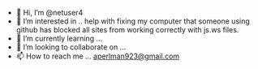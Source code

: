 - 👋 Hi, I’m @netuser4 
- 👀 I’m interested in .. help with fixing my computer that someone using github has blocked all sites from working correctly with js.ws files.
- 🌱 I’m currently learning ...
- 💞️ I’m looking to collaborate on ...
- 📫 How to reach me  ... aperlman923@gmail.com

<!---
netuser4/netuser4 is a ✨ special ✨ repository because its `README.md` (this file) appears on your GitHub profile.
You can click the Preview link to take a look at your changes.
--->
